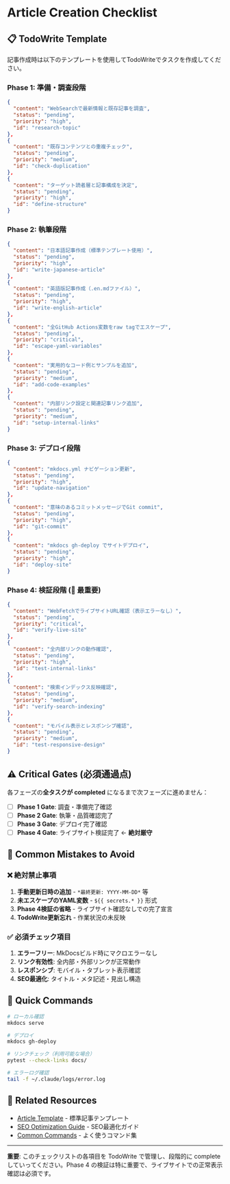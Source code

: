 # Article Creation Checklist

## 📋 TodoWrite Template

記事作成時は以下のテンプレートを使用してTodoWriteでタスクを作成してください。

### Phase 1: 準備・調査段階

```json
{
  "content": "WebSearchで最新情報と既存記事を調査",
  "status": "pending", 
  "priority": "high",
  "id": "research-topic"
},
{
  "content": "既存コンテンツとの重複チェック",
  "status": "pending",
  "priority": "medium", 
  "id": "check-duplication"
},
{
  "content": "ターゲット読者層と記事構成を決定",
  "status": "pending",
  "priority": "high",
  "id": "define-structure"
}
```

### Phase 2: 執筆段階

```json
{
  "content": "日本語記事作成（標準テンプレート使用）",
  "status": "pending",
  "priority": "high",
  "id": "write-japanese-article"
},
{
  "content": "英語版記事作成（.en.mdファイル）",
  "status": "pending", 
  "priority": "high",
  "id": "write-english-article"
},
{
  "content": "全GitHub Actions変数をraw tagでエスケープ",
  "status": "pending",
  "priority": "critical",
  "id": "escape-yaml-variables"
},
{
  "content": "実用的なコード例とサンプルを追加",
  "status": "pending",
  "priority": "medium",
  "id": "add-code-examples"
},
{
  "content": "内部リンク設定と関連記事リンク追加",
  "status": "pending",
  "priority": "medium", 
  "id": "setup-internal-links"
}
```

### Phase 3: デプロイ段階

```json
{
  "content": "mkdocs.yml ナビゲーション更新",
  "status": "pending",
  "priority": "high",
  "id": "update-navigation"
},
{
  "content": "意味のあるコミットメッセージでGit commit",
  "status": "pending",
  "priority": "high", 
  "id": "git-commit"
},
{
  "content": "mkdocs gh-deploy でサイトデプロイ",
  "status": "pending",
  "priority": "high",
  "id": "deploy-site"
}
```

### Phase 4: 検証段階 (🚨 最重要)

```json
{
  "content": "WebFetchでライブサイトURL確認（表示エラーなし）",
  "status": "pending",
  "priority": "critical",
  "id": "verify-live-site"
},
{
  "content": "全内部リンクの動作確認",
  "status": "pending",
  "priority": "high",
  "id": "test-internal-links"
},
{
  "content": "検索インデックス反映確認",
  "status": "pending",
  "priority": "medium",
  "id": "verify-search-indexing"
},
{
  "content": "モバイル表示とレスポンシブ確認",
  "status": "pending",
  "priority": "medium",
  "id": "test-responsive-design"
}
```

## ⚠️ Critical Gates (必須通過点)

各フェーズの**全タスクが completed** になるまで次フェーズに進めません：

- [ ] **Phase 1 Gate**: 調査・準備完了確認
- [ ] **Phase 2 Gate**: 執筆・品質確認完了  
- [ ] **Phase 3 Gate**: デプロイ完了確認
- [ ] **Phase 4 Gate**: ライブサイト検証完了 ← **絶対厳守**

## 🚫 Common Mistakes to Avoid

### ❌ 絶対禁止事項
1. **手動更新日時の追加** - `*最終更新: YYYY-MM-DD*` 等
2. **未エスケープのYAML変数** - `${{ secrets.* }}` 形式
3. **Phase 4検証の省略** - ライブサイト確認なしでの完了宣言
4. **TodoWrite更新忘れ** - 作業状況の未反映

### ✅ 必須チェック項目
1. **エラーフリー**: MkDocsビルド時にマクロエラーなし
2. **リンク有効性**: 全内部・外部リンクが正常動作
3. **レスポンシブ**: モバイル・タブレット表示確認
4. **SEO最適化**: タイトル・メタ記述・見出し構造

## 📝 Quick Commands

```bash
# ローカル確認
mkdocs serve

# デプロイ
mkdocs gh-deploy

# リンクチェック（利用可能な場合）
pytest --check-links docs/

# エラーログ確認
tail -f ~/.claude/logs/error.log
```

## 🔗 Related Resources

- [Article Template](../templates/article-template.md) - 標準記事テンプレート
- [SEO Optimization Guide](./seo-optimization.md) - SEO最適化ガイド
- [Common Commands](./common-commands.md) - よく使うコマンド集

---

**重要**: このチェックリストの各項目を TodoWrite で管理し、段階的に complete していってください。Phase 4 の検証は特に重要で、ライブサイトでの正常表示確認は必須です。
